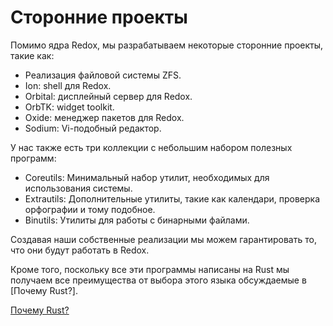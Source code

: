 Сторонние проекты
=============

Помимо ядра Redox, мы разрабатываем некоторые сторонние проекты, такие как:

- Реализация файловой системы ZFS.
- Ion: shell для Redox.
- Orbital: дисплейный сервер для Redox.
- OrbTK: widget toolkit.
- Oxide: менеджер пакетов для Redox.
- Sodium: Vi-подобный редактор.

У нас также есть три коллекции с небольшим набором полезных программ:
- Coreutils: Минимальный набор утилит, необходимых для использования системы.
- Extrautils: Дополнительные утилиты, такие как календари, проверка орфографии и тому подобное.
- Binutils: Утилиты для работы с бинарными файлами.

Создавая наши собственные реализации мы можем гарантировать то, что они будут работать в Redox.

Кроме того, поскольку все эти программы написаны на Rust мы получаем все преимущества от выбора этого языка обсуждаемые в [Почему Rust?].

[Почему Rust?](introduction/why_rust.md)
